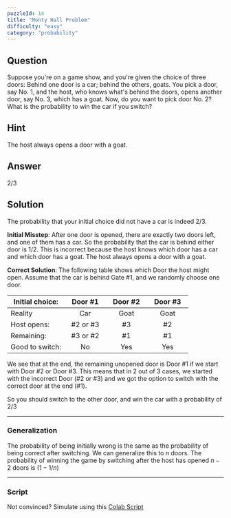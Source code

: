 ```yaml
---
puzzleId: 14
title: "Monty Hall Problem"
difficulty: "easy"
category: "probability"
---
```


## Question
Suppose you're on a game show, and you're given the choice of three doors: Behind one door is a car; behind the others, goats. You pick a door, say No. 1, and the host, who knows what's behind the doors, opens another door, say No. 3, which has a goat. Now, do you want to pick door No. 2? What is the probability to win the car if you switch?

## Hint
The host always opens a door with a goat.

## Answer
2/3

## Solution
The probability that your initial choice did not have a car is indeed $2/3$.


**Initial Misstep**:
After one door is opened, there are exactly two doors left, and one of them has a car. So the probability that the car is behind either door is $1/2$.
This is incorrect because the host knows which door has a car and which door has a goat. The host always opens a door with a goat.

**Correct Solution**:
The following table shows which Door the host might open. Assume that the car is behind Gate #1, and we randomly choose one door.

| Initial choice: | &nbsp; Door #1 &nbsp; | &nbsp; Door #2 &nbsp; | &nbsp; Door #3 &nbsp; |
| --------------- | :-------------------: | :-------------------: | :-------------------: |
| Reality         |          Car          |         Goat          |         Goat          |
| Host opens:     |       #2 or #3        |          #3           |          #2           |
| Remaining:      |       #3 or #2        |          #1           |          #1           |
| Good to switch: |          No           |          Yes          |          Yes          |

We see that at the end, the remaining unopened door is Door #1 if we start with Door #2 or Door #3.
This means that in 2 out of 3 cases, we started with the incorrect Door (#2 or #3) and we got the option to switch with the correct door at the end (#1). 
<!-- So, if we always decide to switch to the last unopened door, we will win the car 2 out of 3 times. -->

<!-- Hence the probability to win by switching $= 2/3$ -->

So you should switch to the other door, and win the car with a probability of $2/3$

---

### Generalization

The probability of being initially wrong is the same as the probability of being correct after switching. We can generalize this to $n$ doors. 
The probability of winning the game by switching after the host has opened $n-2$ doors is $(1 - 1/n)$

---

### Script

Not convinced? Simulate using this
[Colab Script](https://colab.research.google.com/gist/varun-seth/e828928baefdfd503548bef522c15a7b/14_monty_hall.ipynb)

